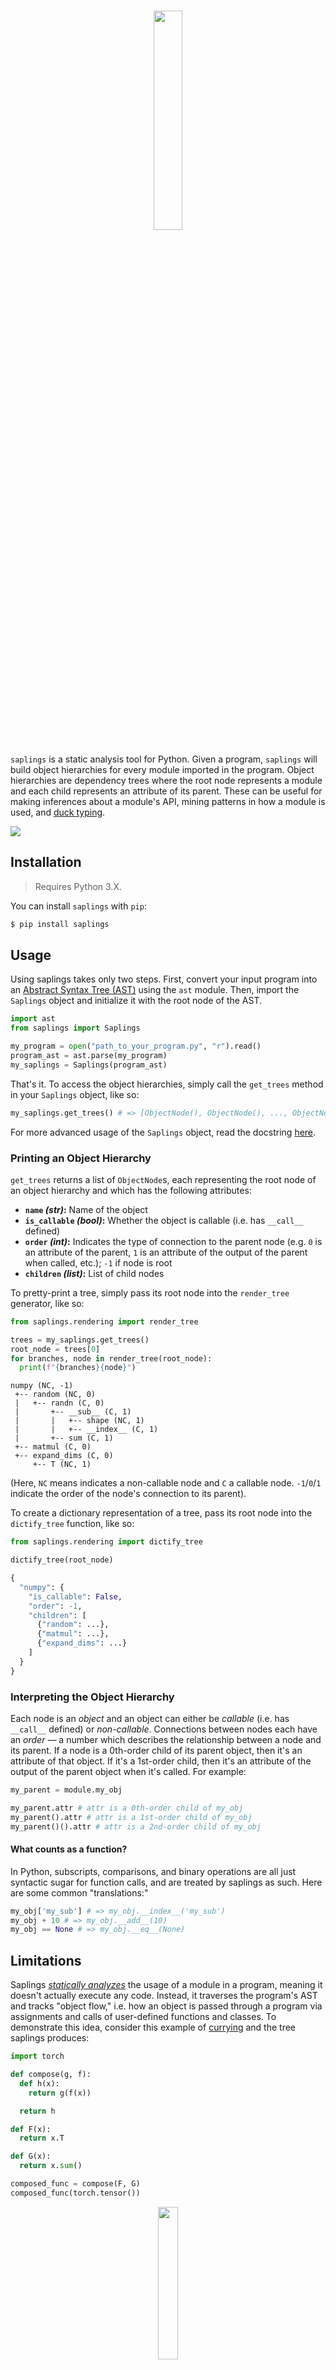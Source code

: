 <h1 align="center">
  <img width="30%" src="./logo.png" />
  <br />
</h1>

`saplings` is a static analysis tool for Python. Given a program, `saplings` will build object hierarchies for every module imported in the program. Object hierarchies are dependency trees where the root node represents a module and each child represents an attribute of its parent. These can be useful for making inferences about a module's API, mining patterns in how a module is used, and [duck typing](https://en.wikipedia.org/wiki/Duck_typing).

<img src="img/demo.gif" />

<!-- This library also provides simple methods for calculating software metrics, including:

- Halstead Metrics (Volume, Difficulty, Estimated Length, etc.)
- Afferent and Efferent Couplings
- Abstractness
- Instability
- Function Rankings
- Cyclomatic Complexity
- Maintainability Index -->

## Installation

> Requires Python 3.X.

You can install `saplings` with `pip`:

```bash
$ pip install saplings
```

## Usage

Using saplings takes only two steps. First, convert your input program into an [Abstract Syntax Tree (AST)](https://en.wikipedia.org/wiki/Abstract_syntax_tree) using the `ast` module. Then, import the `Saplings` object and initialize it with the root node of the AST.

```python
import ast
from saplings import Saplings

my_program = open("path_to_your_program.py", "r").read()
program_ast = ast.parse(my_program)
my_saplings = Saplings(program_ast)
```

That's it. To access the object hierarchies, simply call the `get_trees` method in your `Saplings` object, like so:

```python
my_saplings.get_trees() # => [ObjectNode(), ObjectNode(), ..., ObjectNode()]
```

For more advanced usage of the `Saplings` object, read the docstring [here]().

### Printing an Object Hierarchy

`get_trees` returns a list of `ObjectNode`s, each representing the root node of an object hierarchy and which has the following attributes:
* **`name` _(str)_:** Name of the object
* **`is_callable` _(bool)_:** Whether the object is callable (i.e. has `__call__` defined)
* **`order` _(int)_:** Indicates the type of connection to the parent node (e.g. `0` is an attribute of the parent, `1` is an attribute of the output of the parent when called, etc.); `-1` if node is root
* **`children` _(list)_:** List of child nodes

To pretty-print a tree, simply pass its root node into the `render_tree` generator, like so:

```python
from saplings.rendering import render_tree

trees = my_saplings.get_trees()
root_node = trees[0]
for branches, node in render_tree(root_node):
  print(f"{branches}{node}")
```
```
numpy (NC, -1)
 +-- random (NC, 0)
 |   +-- randn (C, 0)
 |       +-- __sub__ (C, 1)
 |       |   +-- shape (NC, 1)
 |       |   +-- __index__ (C, 1)
 |       +-- sum (C, 1)
 +-- matmul (C, 0)
 +-- expand_dims (C, 0)
     +-- T (NC, 1)
```

(Here, `NC` means indicates a non-callable node and `C` a callable node. `-1`/`0`/`1` indicate the order of the node's connection to its parent).

To create a dictionary representation of a tree, pass its root node into the `dictify_tree` function, like so:

```python
from saplings.rendering import dictify_tree

dictify_tree(root_node)
```
```python
{
  "numpy": {
    "is_callable": False,
    "order": -1,
    "children": [
      {"random": ...},
      {"matmul": ...},
      {"expand_dims": ...}
    ]
  }
}
```

### Interpreting the Object Hierarchy

Each node is an _object_ and an object can either be _callable_ (i.e. has `__call__` defined) or _non-callable_. Connections between nodes each have an _order_ –– a number which describes the relationship between a node and its parent. If a node is a 0th-order child of its parent object, then it's an attribute of that object. If it's a 1st-order child, then it's an attribute of the output of the parent object when it's called. For example:

```python
my_parent = module.my_obj

my_parent.attr # attr is a 0th-order child of my_obj
my_parent().attr # attr is a 1st-order child of my_obj
my_parent()().attr # attr is a 2nd-order child of my_obj
```

#### What counts as a function?

In Python, subscripts, comparisons, and binary operations are all just syntactic sugar for function calls, and are treated by saplings as such. Here are some common "translations:"

```python
my_obj['my_sub'] # => my_obj.__index__('my_sub')
my_obj + 10 # => my_obj.__add__(10)
my_obj == None # => my_obj.__eq__(None)
```

## Limitations

Saplings _[statically analyzes](https://en.wikipedia.org/wiki/Static_program_analysis)_ the usage of a module in a program, meaning it doesn't actually execute any code. Instead, it traverses the program's AST and tracks "object flow," i.e. how an object is passed through a program via assignments and calls of user-defined functions and classes. To demonstrate this idea, consider this example of [currying](https://en.wikipedia.org/wiki/Currying) and the tree saplings produces:

```python
import torch

def compose(g, f):
  def h(x):
    return g(f(x))

  return h

def F(x):
  return x.T

def G(x):
  return x.sum()

composed_func = compose(F, G)
composed_func(torch.tensor())
```

<p align="center">
  <img width="25%" src="img/currying.png" />
</p>

Saplings identifies `tensor` as an attribute of `torch`, then follows the object as it's passed into `composed_func`. Because saplings has an understanding of how `composed_func` is defined, it can capture the `T` and `sum` sub-attributes.

While saplings can track object flow through many complex paths in a program, I haven't tested every edge case, and there are some situations where saplings produces inaccurate trees. Below is a list of all the failure modes I'm aware of (and currently working on fixing). If you discover a bug or missing feature that isn't listed here, please create an issue for it so I can add it to this list and work on fixing it.

### Data Structures

As of right now, saplings can't track _assignments_ to comprehensions, generator expressions, dictionaries, lists, tuples, or sets. It can, however, track object flow _inside_ these data structures. For example, consider the following:

```python
import numpy as np

vectors = [np.array([0]), np.array([1]), np.array([2])]
vectors[0].mean()
```

<p align="center">
  <img width="25%" src="img/data_structures.png" />
</p>

Here, `mean` would not be captured and added to the `numpy` object hierarchy, but `array` would.

Notably, functions that return multiple values with one `return` statement (e.g. `return a, b, c`) are considered to return tuples, and hence won't be tracked by saplings. The same logic applies to variable unpacking with `*` and `**`.

### Control Flow

Handling control flow is tricky. Tracking object flow in loops and conditionals requires making assumptions about what code actually executes. For example, consider the following:

```python
import numpy as np

for x in np.array([]):
  print(x.mean())
```

If `np.array([])` is an empty list, then the print statement, and therefore `x.mean()`, will never execute. In that situation, adding the `__index__ -> mean` subtree to `numpy -> array` would be a false positive. To handle this, `saplings` _should_ branch out and produce two possible trees for this module:

<p align="center">
  <img width="50%" src="img/for_loop.png" />
</p>

But as of right now, saplings will only produce the tree on the right –– that is, we assume the bodies of `for` loops are always executed.

#### `while` loops

`while` loops are processed under the same assumption as `for` loops –– that is, the body of the loop is assumed to execute.

#### `if`/`else` blocks

We assume the bodies of `if` blocks execute, and that `elif`/`else` blocks do not execute. That is, changes to the namespace made in `if` blocks are the only changes assumed to persist into the parent scope, whereas changes in `elif` or `else` blocks do not persist. For example, consider the following:

```python
import numpy as np

X = np.array([1, 2, 3])

if condition:
  X = np.matrix([1, 2, 3])
else:
  print(X.mean())
  X = None
  y = np.array([1, 2, 3])

print(X.sum())
print(y.max())
```

<p align="center">
  <img width="40%" src="img/if_else_1.png" />
</p>

Notice how our assumption can produce false negatives and positives. If it turns out `condition` is `False` and the `else` block executes, then the `sum` node would be a false positive and the exclusion of the `max` node would be a false negative. Ideally, saplings would branch out and produce two separate trees for this module –– one for when `if` block executes and the other for when the `else` executes:

<p align="center">
  <img width="65%" src="img/if_else_2.png" />
</p>

Our assumption applies to ternary expressions too. For example, the assignment `a = b.c if condition else b.d` is, under our assumption, equivalent to `a = b.c`.

#### `try`/`except` blocks

`try` blocks are assumed to always execute, without throwing an exception, and the `except` block is assumed not to execute. Like with `if`/`else` blocks, this assumption does not the `except` body is ignored. Object flow is still tracked inside the `except` block, but any changes made to the namespace within this block do not persist outside that scope.

#### `return`, `break`, and `continue` statements

All code underneath a `return`, `break`, or `continue` statement is assumed not to execute and will not be analyzed. This is not so much a "limitation" as it is an assumption, but it can produce some false negatives. For example, consider this:

```python
import numpy as np

for x in range(10):
  y = np.array([x])
  continue
  y.mean()
```

It may be the case that `mean` is actually an attribute of `np.array`, but saplings will not capture this since `y.mean()` would never be executed.

### Functions

<!--#### Conditional return types

`saplings` can generally track module and user-defined functions, but there are some edge cases it cannot handle. For example, because module functions must be treated as black-boxes to `saplings`, conditional return types cannot be accounted for. Consider the following code and trees that saplings produces:

```python
import my_module

my_module.foo(5).attr1()
my_module.foo(10).attr2()
```

However, suppose `my_module.foo` is defined in the backend as:

```python
def foo(x):
  if x <= 5:
    return ObjectA()
  else:
    return ObjectB()
```

and `ObjectB` doesn't have `attr1` as an attribute. Then, saplings will have incorrectly treated `attr1` and `attr2` as attributes of the same object.-->

#### Recursion

Saplings cannot process recursive function calls. Consider the following example:

```python
import some_module

def my_recursive_func(input):
  if input > 5:
    return my_recursive_func(input - 1)
  elif input > 1:
    return some_module.foo
  else:
    return some_module.bar

output = my_recursive_func(5)
output.attr()
```

We know this function returns `some_module.foo`, but saplings cannot tell which base case is hit, and therefore can't track the output. To avoid false positives, we assume this function returns nothing, and thus `attr` will not be captured and added to the object hierarchy. The tree saplings produces is:

<p align="center">
  <img width="35%" src="img/recursion.png" />
</p>

#### Generators

Generators aren't processed as iterables. Instead, saplings ignores `yield`/`yield from` statements and treats the generator like a normal function. For example:

```python
import some_module

def my_generator():
  yield from some_module.some_items

for item in my_generator():
  print(item.name)
```

Here, `__index__ -> name` won't be added as a subtree to `some_module -> some_items`, and so the tree produced by saplings will look like:

<p align="center">
  <img width="35%" src="img/generators.png" />
</p>

Notably, this limitation will only produce false negatives –– not false positives.

#### Decorators

Saplings doesn't process the application of decorators, and thus assumes that user-defined decorators do not extend the functionality of the functions they're applied to. For example, given:

```python
import some_module

def my_decorator(func):
  def wrapper():
    output = func()
    return output.attr

  return wrapper

@my_decorator
def my_func():
  return some_module.foo

my_func().bar()
```

saplings _should_ produce the following tree:

<p align="center">
  <img width="25%" src="img/decorators_1.png" />
</p>

But because it doesn't apply `my_decorator` to `my_func`, `attr` isn't captured as an attribute of `module.foo`. Instead, this tree is produced:

<p align="center">
  <img width="25%" src="img/decorators_2.png" />
</p>

As can be seen, this limitation can produce both type I and II errors. Notice, however, that saplings can handle the usage of user-defined decorators without the `@` "syntactic sugar," like so:

```python
def my_func():
  return module.foo

my_func = my_decorator(my_func)
```

Saplings also assumes that decorators defined by imported modules don't modify the user-defined functions they're applied to. For example:

```python
import some_module

@some_module.some_decorator
def my_func():
  return some_module.foo

my_func().bar()
```

Here, `foo` is treated as an undecorated function, and thus saplings produces the same tree as above.

#### Anonymous Functions

While the _bodies_ of anonymous (`lambda`) functions are processed, object flow through assignments and calls of those functions is not tracked. For example, given:

```python
import numpy as np

trans_diag = lambda x: np.diagonal(x.T)
trans_diag(np.random.randn(5, 5))
```

saplings will produce the following tree:

<p align="center">
  <img width="40%" src="img/anonymous.png" />
</p>

Notice that `T` is not captured as an attribute of `numpy.random.randn`, but `diagonal` is captured as an attribute of `numpy`. This is because the body of the `lambda` function is processed by saplings, but the assignment to `trans_diag` is not recognized, and therefore the function call is not processed.

### Classes

Saplings can track object flow in static, class, and instance methods, getter and setter methods, class and instance variables, and classes defined within classes. Notably, it can keep track of the state of each instance of a user-defined class. Consider the following program and the tree saplings produces:

```python
import torch.nn as nn
from torch import tensor

class Perceptron(nn.Module):
  loss = None

  def __init__(self, in_channels, out_channels):
    super(Perceptron, self).__init__()
    self.layer = nn.Linear(in_channels, out_channels)
    self.output = Perceptron.create_output_layer()

  @staticmethod
  def create_output_layer():
    def layer(x):
      return x.mean()

    return layer

  @classmethod
  def calculate_loss(cls, output, target):
    cls.loss = output - target
    return cls.loss

  def __call__(self, x):
    x = self.layer(x)
    return self.output(x)

model = Perceptron(1, 8)
output = model(tensor([10]))
loss = Perceptron.calculate_loss(output, 8)
```

<p align="center">
  <img width="50%" src="img/class.png" />
</p>

While saplings can handle many common usages of user-defined classes, such as the ones above, there is some functionality that has yet to be implemented. Below are all the limitations I'm aware of:

#### Class Variables

In the example above, calling the class method `Perceptron.calculate_loss` should change the value of the class variable `loss` from `None`. However, saplings cannot track modifications to a class when it's passed into a function. But saplings _can_ handle when a class is modified in the scope in which it was defined, like so:

```python
Perceptron.loss = tensor()
Perceptron.loss.item()
```

Here, `item` would be captured and added to the tree as an attribute of `tensor`.

Saplings also can't propagate class variable changes to existing instances of the class. For example, continuing the code above:

```python
model = Perceptron(1, 8)
Perceptron.loss = tensor()
model.loss.item()
```

Here, the change to `loss` won't propagate to `model`, an instance of `Perceptron`.

#### Class Closures

TODO<!--They work, but the class isn't bound to the namespace in which it was defined.-->

#### Nested Classes

TODO

#### Inheritance

Saplings cannot recognize inherited methods or variables in user-defined classes. For example, given:

```python
import some_module

class MyClass(module.Foo):
  def __init__(self, x):
    self.bar(x)
```

saplings will not recognize `bar` as an attribute of `module.Foo`, despite `bar` being an inherited method. This limitation also holds true when the base class is user-defined.

#### Metaclasses

TODO

#### Class Closures

TODO

### Miscellaneous

#### `global` statements

TODO

#### `eval`, `nonlocals`, and other built-in functions

TODO

